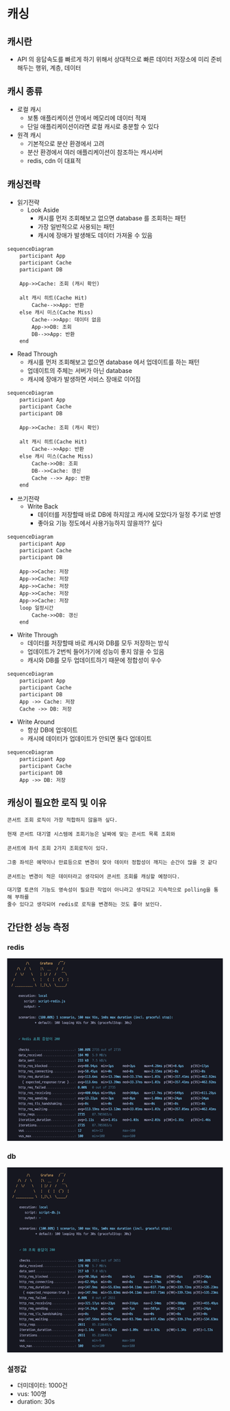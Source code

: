 # 캐싱

## 캐시란

- API 의 응답속도를 빠르게 하기 위해서 상대적으로 빠른 데이터 저장소에 미리 준비해두는 행위, 계층, 데이터

## 캐시 종류

- 로컬 캐시
  - 보통 애플리케이션 안에서 메모리에 데이터 적재
  - 단일 애플리케이션이라면 로컬 캐시로 충분할 수 있다
- 원격 캐시
  - 기본적으로 분산 환경에서 고려
  - 분산 환경에서 여러 애플리케이션이 참조하는 캐시서버
  - redis, cdn 이 대표적

## 캐싱전략

- 읽기전략
  - Look Aside
    - 캐시를 먼저 조회해보고 없으면 database 를 조회하는 패턴
    - 가장 일반적으로 사용되는 패턴
    - 캐시에 장애가 발생해도 데이터 가져올 수 있음
```mermaid
sequenceDiagram
    participant App
    participant Cache
    participant DB
    
    App->>Cache: 조회 (캐시 확인)
    
    alt 캐시 히트(Cache Hit)
        Cache-->>App: 반환
    else 캐시 미스(Cache Miss)
        Cache-->>App: 데이터 없음
        App->>DB: 조회
        DB-->>App: 반환
    end

```
  - Read Through
    - 캐시를 먼저 조회해보고 없으면 database 에서 업데이트를 하는 패턴
    - 업데이트의 주체는 서버가 아닌 database
    - 캐시에 장애가 발생하면 서비스 장애로 이어짐
```mermaid
sequenceDiagram
    participant App
    participant Cache
    participant DB
    
    App->>Cache: 조회 (캐시 확인)
    
    alt 캐시 히트(Cache Hit)
        Cache-->>App: 반환
    else 캐시 미스(Cache Miss)
        Cache->>DB: 조회
        DB-->>Cache: 갱신
        Cache -->> App: 반환
    end
```
- 쓰기전략
  - Write Back
    - 데이터를 저장할때 바로 DB에 하지않고 캐시에 모았다가 일정 주기로 반영
    - 좋아요 기능 정도에서 사용가능하지 않을까?? 싶다
```mermaid
sequenceDiagram
    participant App
    participant Cache
    participant DB
    
    App->>Cache: 저장
    App->>Cache: 저장
    App->>Cache: 저장
    App->>Cache: 저장
    App->>Cache: 저장
    loop 일정시간
        Cache->>DB: 갱신
    end
```
  - Write Through
    - 데이터를 저장할때 바로 캐시와 DB를 모두 저장하는 방식
    - 업데이트가 2번씩 들어가기에 성능이 좋지 않을 수 있음
    - 캐시와 DB를 모두 업데이트하기 때문에 정합성이 우수
```mermaid
sequenceDiagram
    participant App
    participant Cache
    participant DB
    App ->> Cache: 저장
    Cache ->> DB: 저장
```
  - Write Around
    - 항상 DB에 업데이트
    - 캐시에 데이터가 업데이트가 안되면 둘다 업데이트
```mermaid
sequenceDiagram
    participant App
    participant Cache
    participant DB
    App ->> DB: 저장
```
## 캐싱이 필요한 로직 및 이유

```
콘서트 조회 로직이 가장 적합하지 않을까 싶다.

현재 콘서트 대기열 시스템에 조회기능은 날짜에 맞는 콘서트 목록 조회와

콘서트에 좌석 조회 2가지 조회로직이 있다.

그중 좌석은 예약이나 만료등으로 변경이 잦아 데이터 정합성이 깨지는 순간이 많을 것 같다

콘서트는 변경이 적은 데이터라고 생각되어 콘서트 조회를 캐싱할 예정이다.
```
```
대기열 토큰의 기능도 영속성이 필요한 작업이 아니라고 생각되고 지속적으로 polling을 통해 부하를
줄수 있다고 생각되어 redis로 로직을 변경하는 것도 좋아 보인다.
```

## 간단한 성능 측정

### redis

![redis.png](image/redis.png)

### db

![db.png](image/db.png)

### 설정값

- 더미데이터: 1000건
- vus: 100명
- duration: 30s

